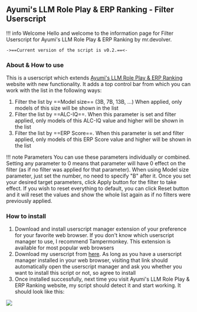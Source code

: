 ## Ayumi's LLM Role Play & ERP Ranking - Filter Userscript

!!! info Welcome
    Hello and welcome to the information page for Filter Userscript for Ayumi's LLM Role Play & ERP Ranking by mr.devolver.
    
    ->==Current version of the script is v0.2.==<-

### About & How to use

This is a userscript which extends [Ayumi's LLM Role Play & ERP Ranking](https://rentry.org/ayumi_erp_rating/) website with new functionality. It adds a top control bar from which you can work with the list in the following ways:

1.  Filter the list by ==Model size== (3B, 7B, 13B, …) When applied, only models of this size will be shown in the list
2.  Filter the list by ==ALC-IQ==. When this parameter is set and filter applied, only models of this ALC-IQ value and higher will be shown in the list
3.  Filter the list by ==ERP Score==. When this parameter is set and filter applied, only models of this ERP Score value and higher will be shown in the list

!!! note Parameters
    You can use these parameters individually or combined. Setting any parameter to 0 means that parameter will have 0 effect on the filter (as if no filter was applied for that parameter). When using Model size parameter, just set the number, no need to specify "B" after it. Once you set your desired target parameters, click Apply button for the filter to take effect. If you wish to reset everything to default, you can click Reset button and it will reset the values and show the whole list again as if no filters were previously applied.

### How to install

1.  Download and install userscript manager extension of your preference for your favorite web browser. If you don't know which userscript manager to use, I recommend Tampermonkey. This extension is available for most popular web browsers
2.  Download my userscript from [here](https://gist.github.com/mrdevolver/a1626179df78f4a7181240b1d2833a35/raw/AyumiLLMRPRanking.user.js). As long as you have a userscript manager installed in your web browser, visiting that link should automatically open the userscript manager and ask you whether you want to install this script or not, so agree to install
3.  Once installed successfully, next time you visit Ayumi's LLM Role Play & ERP Ranking website, my script should detect it and start working. It should look like this:

![](https://i.imgur.com/1TMhDS3.png)